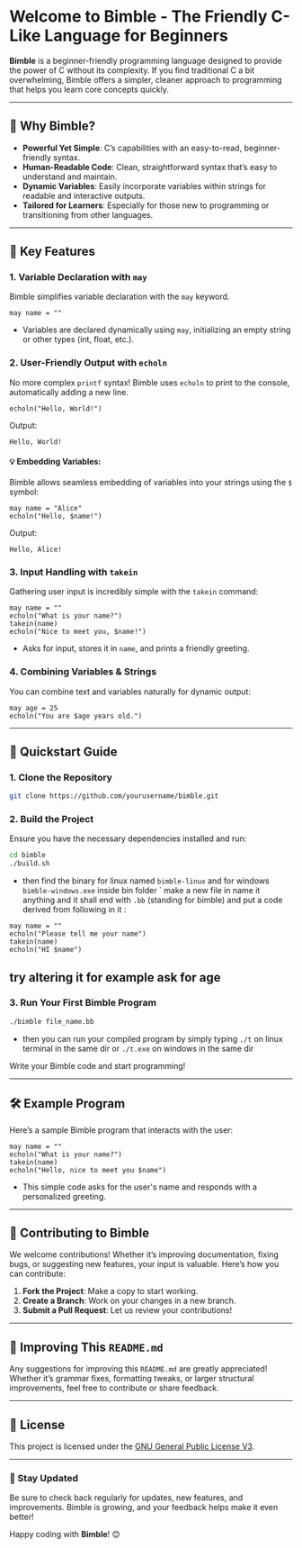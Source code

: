 
# Welcome to **Bimble** - The Friendly C-Like Language for Beginners

**Bimble** is a beginner-friendly programming language designed to provide the power of C without its complexity. If you find traditional C a bit overwhelming, Bimble offers a simpler, cleaner approach to programming that helps you learn core concepts quickly.

---

## 🚀 Why Bimble?

- **Powerful Yet Simple**: C’s capabilities with an easy-to-read, beginner-friendly syntax.
- **Human-Readable Code**: Clean, straightforward syntax that’s easy to understand and maintain.
- **Dynamic Variables**: Easily incorporate variables within strings for readable and interactive outputs.
- **Tailored for Learners**: Especially for those new to programming or transitioning from other languages.

---

## 🌟 Key Features

### 1. **Variable Declaration with `may`**
Bimble simplifies variable declaration with the `may` keyword.

```bimble
may name = ""
```

- Variables are declared dynamically using `may`, initializing an empty string or other types (int, float, etc.).

### 2. **User-Friendly Output with `echoln`**
No more complex `printf` syntax! Bimble uses `echoln` to print to the console, automatically adding a new line.

```bimble
echoln("Hello, World!")
```

Output:

```
Hello, World!
```

#### 💡 Embedding Variables:
Bimble allows seamless embedding of variables into your strings using the `$` symbol:

```bimble
may name = "Alice"
echoln("Hello, $name!")
```

Output:

```
Hello, Alice!
```

### 3. **Input Handling with `takein`**
Gathering user input is incredibly simple with the `takein` command:

```bimble
may name = ""
echoln("What is your name?")
takein(name)
echoln("Nice to meet you, $name!")
```

- Asks for input, stores it in `name`, and prints a friendly greeting.

### 4. **Combining Variables & Strings**
You can combine text and variables naturally for dynamic output:

```bimble
may age = 25
echoln("You are $age years old.")
```

---

## 🎯 Quickstart Guide

### 1. **Clone the Repository**
```bash
git clone https://github.com/yourusername/bimble.git
```

### 2. **Build the Project**
Ensure you have the necessary dependencies installed and run:
```bash
cd bimble
./build.sh
```
- then find the binary for linux named ``bimble-linux`` and for windows ``bimble-windows.exe`` inside bin folder
` make a new file in name it anything and it shall end with ``.bb`` (standing for bimble) and put a code derived from following in it :
```
may name = ""
echoln("Please tell me your name")
takein(name)
echoln("HI $name")
```
## **try altering it for example ask for age**
### 3. **Run Your First Bimble Program**
```bash
./bimble file_name.bb
```
- then you can run your compiled program by simply typing ``./t`` on linux terminal in the same dir or ``./t.exe`` on windows in the same dir  

Write your Bimble code and start programming!

---

## 🛠 Example Program

Here’s a sample Bimble program that interacts with the user:

```bimble
may name = ""
echoln("What is your name?")
takein(name)
echoln("Hello, nice to meet you $name")
```

- This simple code asks for the user's name and responds with a personalized greeting.

---

## 🤝 Contributing to Bimble

We welcome contributions! Whether it’s improving documentation, fixing bugs, or suggesting new features, your input is valuable. Here’s how you can contribute:

1. **Fork the Project**: Make a copy to start working.
2. **Create a Branch**: Work on your changes in a new branch.
3. **Submit a Pull Request**: Let us review your contributions!

---

## 🙌 Improving This `README.md`

Any suggestions for improving this `README.md` are greatly appreciated! Whether it’s grammar fixes, formatting tweaks, or larger structural improvements, feel free to contribute or share feedback.

---

## 📄 License

This project is licensed under the [GNU General Public License V3](LICENSE).

---

### 📢 Stay Updated

Be sure to check back regularly for updates, new features, and improvements. Bimble is growing, and your feedback helps make it even better!

Happy coding with **Bimble**! 😊